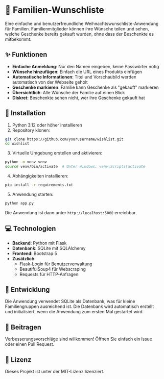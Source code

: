 # 🎄 Familien-Wunschliste

Eine einfache und benutzerfreundliche Weihnachtswunschliste-Anwendung für Familien. Familienmitglieder können ihre Wünsche teilen und sehen, welche Geschenke bereits gekauft wurden, ohne dass der Beschenkte es mitbekommt.

## ✨ Funktionen

- **Einfache Anmeldung**: Nur den Namen eingeben, keine Passwörter nötig
- **Wünsche hinzufügen**: Einfach die URL eines Produkts einfügen
- **Automatische Informationen**: Titel und Vorschaubild werden automatisch von der Webseite geholt
- **Geschenke markieren**: Familie kann Geschenke als "gekauft" markieren
- **Übersichtlich**: Alle Wünsche der Familie auf einen Blick
- **Diskret**: Beschenkte sehen nicht, wer ihre Geschenke gekauft hat

## 🚀 Installation

1. Python 3.12 oder höher installieren
2. Repository klonen:
```bash
git clone https://github.com/yourusername/wishlist.git
cd wishlist
```

3. Virtuelle Umgebung erstellen und aktivieren:
```bash
python -m venv venv
source venv/bin/activate  # Unter Windows: venv\Scripts\activate
```

4. Abhängigkeiten installieren:
```bash
pip install -r requirements.txt
```

5. Anwendung starten:
```bash
python app.py
```

Die Anwendung ist dann unter `http://localhost:5000` erreichbar.

## 💻 Technologien

- **Backend**: Python mit Flask
- **Datenbank**: SQLite mit SQLAlchemy
- **Frontend**: Bootstrap 5
- **Zusätzlich**: 
  - Flask-Login für Benutzerverwaltung
  - BeautifulSoup4 für Webscraping
  - Requests für HTTP-Anfragen

## 🔧 Entwicklung

Die Anwendung verwendet SQLite als Datenbank, was für kleine Familiengruppen ausreichend ist. Die Datenbank wird automatisch erstellt und initialisiert, wenn die Anwendung zum ersten Mal gestartet wird.

## 🌟 Beitragen

Verbesserungsvorschläge sind willkommen! Öffnen Sie einfach ein Issue oder einen Pull Request.

## 📝 Lizenz

Dieses Projekt ist unter der MIT-Lizenz lizenziert.
